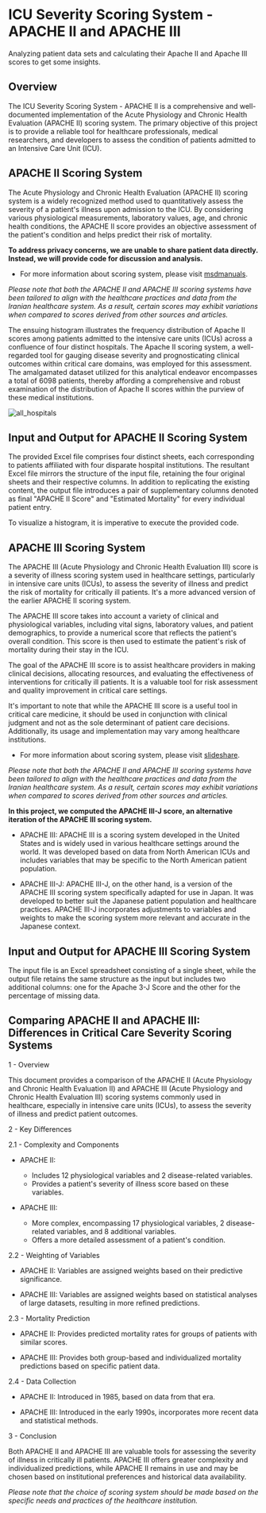 
#  ICU Severity Scoring System - APACHE II and APACHE III

Analyzing patient data sets and calculating their Apache II and Apache III scores to get some insights.
## Overview

The ICU Severity Scoring System - APACHE II is a comprehensive and well-documented implementation of the Acute Physiology and Chronic Health Evaluation (APACHE II) scoring system. The primary objective of this project is to provide a reliable tool for healthcare professionals, medical researchers, and developers to assess the condition of patients admitted to an Intensive Care Unit (ICU).

## APACHE II Scoring System

The Acute Physiology and Chronic Health Evaluation (APACHE II) scoring system is a widely recognized method used to quantitatively assess the severity of a patient's illness upon admission to the ICU. By considering various physiological measurements, laboratory values, age, and chronic health conditions, the APACHE II score provides an objective assessment of the patient's condition and helps predict their risk of mortality.

**To address privacy concerns, we are unable to share patient data directly. Instead, we will provide code for discussion and analysis.**

- For more information about scoring system, please visit [msdmanuals](https://www.msdmanuals.com/professional/multimedia/table/acute-physiologic-assessment-and-chronic-health-evaluation-apache-ii-scoring-system).

*Please note that both the APACHE II and APACHE III scoring systems have been tailored to align with the healthcare practices and data from the Iranian healthcare system. As a result, certain scores may exhibit variations when compared to scores derived from other sources and articles.*

The ensuing histogram illustrates the frequency distribution of Apache II scores among patients admitted to the intensive care units (ICUs) across a confluence of four distinct hospitals. The Apache II scoring system, a well-regarded tool for gauging disease severity and prognosticating clinical outcomes within critical care domains, was employed for this assessment. The amalgamated dataset utilized for this analytical endeavor encompasses a total of 6098 patients, thereby affording a comprehensive and robust examination of the distribution of Apache II scores within the purview of these medical institutions.

![all_hospitals](https://github.com/MiladNooraei/Calculating_Apache_II/assets/108691050/93137a81-3231-4520-91ed-71482e0cb8d6)

## Input and Output for APACHE II Scoring System

The provided Excel file comprises four distinct sheets, each corresponding to patients affiliated with four disparate hospital institutions. The resultant Excel file mirrors the structure of the input file, retaining the four original sheets and their respective columns. In addition to replicating the existing content, the output file introduces a pair of supplementary columns denoted as final "APACHE II Score" and "Estimated Mortality" for every individual patient entry.

To visualize a histogram, it is imperative to execute the provided code.

## APACHE III Scoring System

The APACHE III (Acute Physiology and Chronic Health Evaluation III) score is a severity of illness scoring system used in healthcare settings, particularly in intensive care units (ICUs), to assess the severity of illness and predict the risk of mortality for critically ill patients. It's a more advanced version of the earlier APACHE II scoring system.

The APACHE III score takes into account a variety of clinical and physiological variables, including vital signs, laboratory values, and patient demographics, to provide a numerical score that reflects the patient's overall condition. This score is then used to estimate the patient's risk of mortality during their stay in the ICU.

The goal of the APACHE III score is to assist healthcare providers in making clinical decisions, allocating resources, and evaluating the effectiveness of interventions for critically ill patients. It is a valuable tool for risk assessment and quality improvement in critical care settings.

It's important to note that while the APACHE III score is a useful tool in critical care medicine, it should be used in conjunction with clinical judgment and not as the sole determinant of patient care decisions. Additionally, its usage and implementation may vary among healthcare institutions.

- For more information about scoring system, please visit [slideshare](https://www.slideshare.net/drimangalal/icu-scoring-systems).

*Please note that both the APACHE II and APACHE III scoring systems have been tailored to align with the healthcare practices and data from the Iranian healthcare system. As a result, certain scores may exhibit variations when compared to scores derived from other sources and articles.*

**In this project, we computed the APACHE III-J score, an alternative iteration of the APACHE III scoring system.**
- APACHE III: APACHE III is a scoring system developed in the United States and is widely used in various healthcare settings around the world. It was developed based on data from North American ICUs and includes variables that may be specific to the North American patient population.

- APACHE III-J: APACHE III-J, on the other hand, is a version of the APACHE III scoring system specifically adapted for use in Japan. It was developed to better suit the Japanese patient population and healthcare practices. APACHE III-J incorporates adjustments to variables and weights to make the scoring system more relevant and accurate in the Japanese context.

## Input and Output for APACHE III Scoring System

The input file is an Excel spreadsheet consisting of a single sheet, while the output file retains the same structure as the input but includes two additional columns: one for the Apache 3-J Score and the other for the percentage of missing data.

## Comparing APACHE II and APACHE III: Differences in Critical Care Severity Scoring Systems

1 - Overview

This document provides a comparison of the APACHE II (Acute Physiology and Chronic Health Evaluation II) and APACHE III (Acute Physiology and Chronic Health Evaluation III) scoring systems commonly used in healthcare, especially in intensive care units (ICUs), to assess the severity of illness and predict patient outcomes.

2 - Key Differences

2.1 - Complexity and Components

- APACHE II:
  - Includes 12 physiological variables and 2 disease-related variables.
  - Provides a patient's severity of illness score based on these variables.

- APACHE III:
  - More complex, encompassing 17 physiological variables, 2 disease-related variables, and 8 additional variables.
  - Offers a more detailed assessment of a patient's condition.

2.2 - Weighting of Variables

- APACHE II: Variables are assigned weights based on their predictive significance.

- APACHE III: Variables are assigned weights based on statistical analyses of large datasets, resulting in more refined predictions.

2.3 - Mortality Prediction

- APACHE II: Provides predicted mortality rates for groups of patients with similar scores.

- APACHE III: Provides both group-based and individualized mortality predictions based on specific patient data.

2.4 - Data Collection

- APACHE II: Introduced in 1985, based on data from that era.

- APACHE III: Introduced in the early 1990s, incorporates more recent data and statistical methods.

3 - Conclusion

Both APACHE II and APACHE III are valuable tools for assessing the severity of illness in critically ill patients. APACHE III offers greater complexity and individualized predictions, while APACHE II remains in use and may be chosen based on institutional preferences and historical data availability.

*Please note that the choice of scoring system should be made based on the specific needs and practices of the healthcare institution.*
